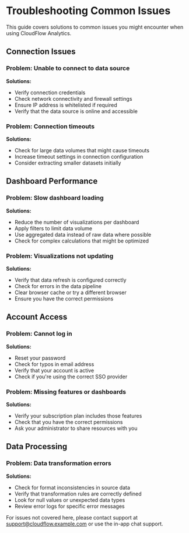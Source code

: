 # Troubleshooting Common Issues

This guide covers solutions to common issues you might encounter when using CloudFlow Analytics.

## Connection Issues

### Problem: Unable to connect to data source
**Solutions:**
- Verify connection credentials
- Check network connectivity and firewall settings
- Ensure IP address is whitelisted if required
- Verify that the data source is online and accessible

### Problem: Connection timeouts
**Solutions:**
- Check for large data volumes that might cause timeouts
- Increase timeout settings in connection configuration
- Consider extracting smaller datasets initially

## Dashboard Performance

### Problem: Slow dashboard loading
**Solutions:**
- Reduce the number of visualizations per dashboard
- Apply filters to limit data volume
- Use aggregated data instead of raw data where possible
- Check for complex calculations that might be optimized

### Problem: Visualizations not updating
**Solutions:**
- Verify that data refresh is configured correctly
- Check for errors in the data pipeline
- Clear browser cache or try a different browser
- Ensure you have the correct permissions

## Account Access

### Problem: Cannot log in
**Solutions:**
- Reset your password
- Check for typos in email address
- Verify that your account is active
- Check if you're using the correct SSO provider

### Problem: Missing features or dashboards
**Solutions:**
- Verify your subscription plan includes those features
- Check that you have the correct permissions
- Ask your administrator to share resources with you

## Data Processing

### Problem: Data transformation errors
**Solutions:**
- Check for format inconsistencies in source data
- Verify that transformation rules are correctly defined
- Look for null values or unexpected data types
- Review error logs for specific error messages

For issues not covered here, please contact support at support@cloudflow.example.com or use the in-app chat support.
